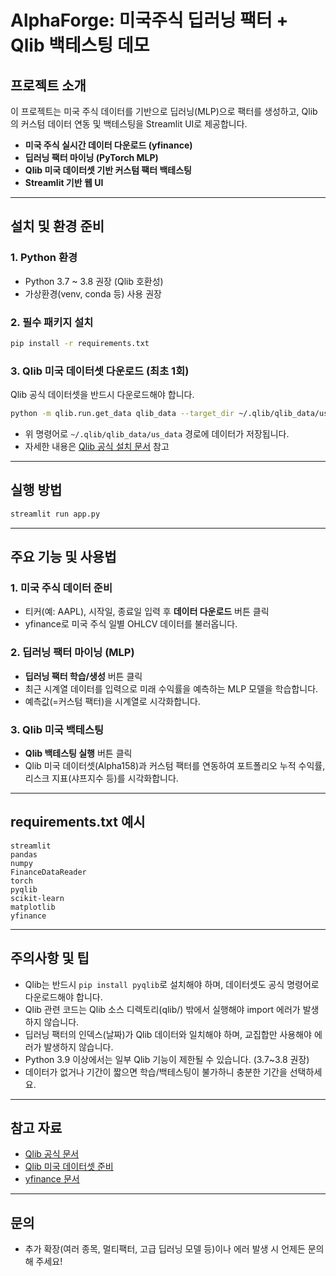 # AlphaForge: 미국주식 딥러닝 팩터 + Qlib 백테스팅 데모

## 프로젝트 소개

이 프로젝트는 미국 주식 데이터를 기반으로 딥러닝(MLP)으로 팩터를 생성하고, Qlib의 커스텀 데이터 연동 및 백테스팅을 Streamlit UI로 제공합니다.

- **미국 주식 실시간 데이터 다운로드 (yfinance)**
- **딥러닝 팩터 마이닝 (PyTorch MLP)**
- **Qlib 미국 데이터셋 기반 커스텀 팩터 백테스팅**
- **Streamlit 기반 웹 UI**

---

## 설치 및 환경 준비

### 1. Python 환경
- Python 3.7 ~ 3.8 권장 (Qlib 호환성)
- 가상환경(venv, conda 등) 사용 권장

### 2. 필수 패키지 설치
```bash
pip install -r requirements.txt
```

### 3. Qlib 미국 데이터셋 다운로드 (최초 1회)
Qlib 공식 데이터셋을 반드시 다운로드해야 합니다.

```bash
python -m qlib.run.get_data qlib_data --target_dir ~/.qlib/qlib_data/us_data --region us
```
- 위 명령어로 `~/.qlib/qlib_data/us_data` 경로에 데이터가 저장됩니다.
- 자세한 내용은 [Qlib 공식 설치 문서](https://qlib.readthedocs.io/en/latest/start/installation.html) 참고

---

## 실행 방법

```bash
streamlit run app.py
```

---

## 주요 기능 및 사용법

### 1. 미국 주식 데이터 준비
- 티커(예: AAPL), 시작일, 종료일 입력 후 **데이터 다운로드** 버튼 클릭
- yfinance로 미국 주식 일별 OHLCV 데이터를 불러옵니다.

### 2. 딥러닝 팩터 마이닝 (MLP)
- **딥러닝 팩터 학습/생성** 버튼 클릭
- 최근 시계열 데이터를 입력으로 미래 수익률을 예측하는 MLP 모델을 학습합니다.
- 예측값(=커스텀 팩터)을 시계열로 시각화합니다.

### 3. Qlib 미국 백테스팅
- **Qlib 백테스팅 실행** 버튼 클릭
- Qlib 미국 데이터셋(Alpha158)과 커스텀 팩터를 연동하여 포트폴리오 누적 수익률, 리스크 지표(샤프지수 등)를 시각화합니다.

---

## requirements.txt 예시
```
streamlit
pandas
numpy
FinanceDataReader
torch
pyqlib
scikit-learn
matplotlib
yfinance
```

---

## 주의사항 및 팁
- Qlib는 반드시 `pip install pyqlib`로 설치해야 하며, 데이터셋도 공식 명령어로 다운로드해야 합니다.
- Qlib 관련 코드는 Qlib 소스 디렉토리(qlib/) 밖에서 실행해야 import 에러가 발생하지 않습니다.
- 딥러닝 팩터의 인덱스(날짜)가 Qlib 데이터와 일치해야 하며, 교집합만 사용해야 에러가 발생하지 않습니다.
- Python 3.9 이상에서는 일부 Qlib 기능이 제한될 수 있습니다. (3.7~3.8 권장)
- 데이터가 없거나 기간이 짧으면 학습/백테스팅이 불가하니 충분한 기간을 선택하세요.

---

## 참고 자료
- [Qlib 공식 문서](https://qlib.readthedocs.io/en/latest/)
- [Qlib 미국 데이터셋 준비](https://qlib.readthedocs.io/en/latest/component/data.html)
- [yfinance 문서](https://github.com/ranaroussi/yfinance)

---

## 문의
- 추가 확장(여러 종목, 멀티팩터, 고급 딥러닝 모델 등)이나 에러 발생 시 언제든 문의해 주세요!

